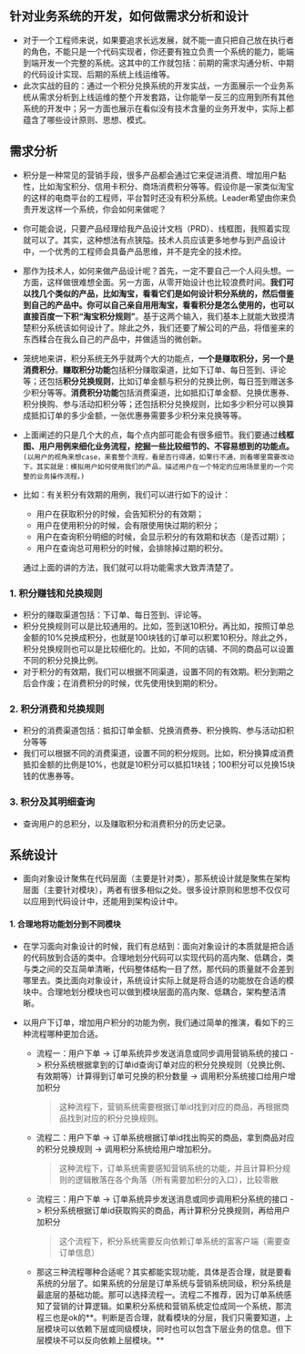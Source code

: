 ## 针对业务系统的开发，如何做需求分析和设计

* 对于一个工程师来说，如果要追求长远发展，就不能一直只把自己放在执行者的角色，不能只是一个代码实现者，你还要有独立负责一个系统的能力，能端到端开发一个完整的系统。这其中的工作就包括：前期的需求沟通分析、中期的代码设计实现、后期的系统上线运维等。
* 此次实战的目的：通过一个积分兑换系统的开发实战，一方面展示一个业务系统从需求分析到上线运维的整个开发套路，让你能举一反三的应用到所有其他系统的开发中；另一方面也展示在看似没有技术含量的业务开发中，实际上都蕴含了哪些设计原则、思想、模式。

## 需求分析

* 积分是一种常见的营销手段，很多产品都会通过它来促进消费、增加用户黏性，比如淘宝积分、信用卡积分、商场消费积分等等。假设你是一家类似淘宝的这样的电商平台的工程师，平台暂时还没有积分系统。Leader希望由你来负责开发这样一个系统，你会如何来做呢？

* 你可能会说，只要产品经理给我产品设计文档（PRD）、线框图，我照着实现就可以了。其实，这种想法有点狭隘。技术人员应该更多地参与到产品设计中，一个优秀的工程师会具备产品思维，并不是完全的技术控。

* 那作为技术人，如何来做产品设计呢？首先，一定不要自己一个人闷头想。一方面，这样做很难想全面。另一方面，从零开始设计也比较浪费时间。**我们可以找几个类似的产品，比如淘宝，看看它们是如何设计积分系统的，然后借鉴到自己的产品中。你可以自己亲自用用淘宝，看看积分是怎么使用的，也可以直接百度一下积“淘宝积分规则”**。基于这两个输入，我们基本上就能大致摸清楚积分系统该如何设计了。除此之外，我们还要了解公司的产品，将借鉴来的东西糅合在我么自己的产品中，并做适当的微创新。

* 笼统地来讲，积分系统无外乎就两个大的功能点，**一个是赚取积分，另一个是消费积分**。**赚取积分功能**包括积分赚取渠道，比如下订单、每日签到、评论等；还包括**积分兑换规则**，比如订单金额与积分的兑换比例，每日签到赠送多少积分等等。**消费积分功能**包括消费渠道，比如抵扣订单金额、兑换优惠券、积分换购、参与活动扣积分等；还包括积分兑换规则，比如多少积分可以换算成抵扣订单的多少金额，一张优惠券需要多少积分来兑换等等。

* 上面阐述的只是几个大的点，每个点内部可能会有很多细节。我们要通过**线框图、用户用例来细化业务流程，挖掘一些比较细节的、不容易想到的功能点。**`(以用户的视角来想case，来套整个流程，看是否行得通，如果行不通，则看哪里需要改动下。其实就是：模拟用户如何使用我们的产品，描述用户在一个特定的应用场景里的一个完整的业务操作流程。)`

* 比如：有关积分有效期的用例，我们可以进行如下的设计：

  * 用户在获取积分的时候，会告知积分的有效期；
  * 用户在使用积分的时候，会有限使用快过期的积分；
  * 用户在查询积分明细的时候，会显示积分的有效期和状态（是否过期）；
  * 用户在查询总可用积分的时候，会排除掉过期的积分。

  通过上面的讲的方法，我们就可以将功能需求大致弄清楚了。

### 1. 积分赚钱和兑换规则

* 积分的赚取渠道包括：下订单、每日签到、评论等。
* 积分兑换规则可以是比较通用的。比如，签到送10积分。再比如，按照订单总金额的10%兑换成积分，也就是100块钱的订单可以积累10积分。除此之外，积分兑换规则也可以是比较细化的。比如，不同的店铺、不同的商品可以设置不同的积分兑换比例。
* 对于积分的有效期，我们可以根据不同渠道，设置不同的有效期。积分到期之后会作废；在消费积分的时候，优先使用快到期的积分。

### 2. 积分消费和兑换规则

* 积分的消费渠道包括：抵扣订单金额、兑换消费券、积分换购、参与活动扣积分等等
* 我们可以根据不同的消费渠道，设置不同的积分规则。比如，积分换算成消费抵扣金额的比例是10%，也就是10积分可以抵扣1块钱；100积分可以兑换15块钱的优惠券等。

### 3. 积分及其明细查询

* 查询用户的总积分，以及赚取积分和消费积分的历史记录。

## 系统设计

* 面向对象设计聚焦在代码层面（主要是针对类），那系统设计就是聚焦在架构层面（主要针对模块），两者有很多相似之处。很多设计原则和思想不仅仅可以应用到代码设计中，还能用到架构设计中。

#### 1. 合理地将功能划分到不同模块

* 在学习面向对象设计的时候，我们有总结到：面向对象设计的本质就是把合适的代码放到合适的类中。合理地划分代码可以实现代码的高内聚、低耦合，类与类之间的交互简单清晰，代码整体结构一目了然，那代码的质量就不会差到哪里去。类比面向对象设计，系统设计实际上就是将合适的功能放在合适的模块中。合理地划分模块也可以做到模块层面的高内聚、低耦合，架构整洁清晰。

* 以用户下订单，增加用户积分的功能为例，我们通过简单的推演，看如下的三种流程哪种更加合适。

  * 流程一：用户下单 -> 订单系统异步发送消息或同步调用营销系统的接口 -> 积分系统根据拿到的订单id查询订单对应的积分兑换规则（兑换比例、有效期等）计算得到订单可兑换的积分数量 -> 调用积分系统接口给用户增加积分

    > 这种流程下，营销系统需要根据订单id找到对应的商品，再根据商品找到对应的积分兑换规则。

  * 流程二：用户下单 -> 订单系统根据订单id找出购买的商品，拿到商品对应的积分兑换规则 -> 调用积分系统给用户增加积分。

    > 这种流程下，订单系统需要感知营销系统的功能，并且计算积分规则的逻辑散落在各个角落（所有需要加积分的入口），比较零散

  * 流程三：用户下单 -> 订单系统异步发送消息或同步调用积分系统的接口 -> 积分系统根据订单id获取购买的商品，再计算积分兑换规则，再给用户加积分

    > 这个流程下，积分系统需要反向依赖订单系统的富客户端（需要查订单信息）

  * 那这三种流程哪种合适呢？其实都能实现功能，具体是否合理，就是要看系统的分层了。如果系统的分层是订单系统与营销系统同级，积分系统是最底层的基础功能。那可以选择流程一。流程二不推荐，因为订单系统感知了营销的计算逻辑。如果积分系统和营销系统定位成同一个系统，那流程三也是ok的**。判断是否合理，就看模块的分层，我们只需要知道，上层模块可以依赖下层或同级模块，同时也可以包含下层业务的信息。但下层模块不可以反向依赖上层模块。**



